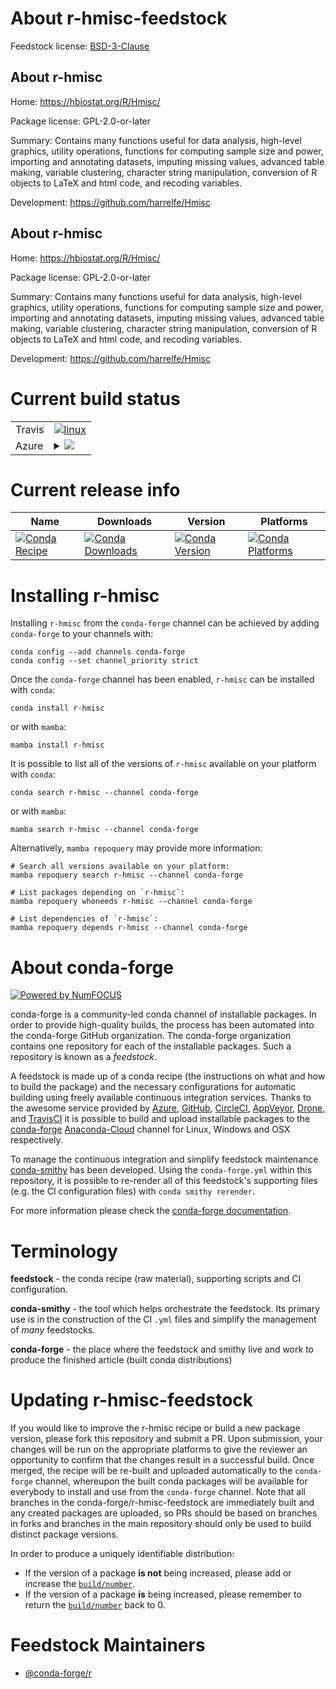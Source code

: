 About r-hmisc-feedstock
=======================

Feedstock license: [BSD-3-Clause](https://github.com/conda-forge/r-hmisc-feedstock/blob/main/LICENSE.txt)


About r-hmisc
-------------

Home: https://hbiostat.org/R/Hmisc/

Package license: GPL-2.0-or-later

Summary: Contains many functions useful for data analysis, high-level graphics, utility operations, functions for computing sample size and power, importing and annotating datasets, imputing missing values, advanced table making, variable clustering, character string manipulation, conversion of R objects to LaTeX and html code, and recoding variables.

Development: https://github.com/harrelfe/Hmisc

About r-hmisc
-------------

Home: https://hbiostat.org/R/Hmisc/

Package license: GPL-2.0-or-later

Summary: Contains many functions useful for data analysis, high-level graphics, utility operations, functions for computing sample size and power, importing and annotating datasets, imputing missing values, advanced table making, variable clustering, character string manipulation, conversion of R objects to LaTeX and html code, and recoding variables.

Development: https://github.com/harrelfe/Hmisc

Current build status
====================


<table><tr>
    <td>Travis</td>
    <td>
      <a href="https://app.travis-ci.com/conda-forge/r-hmisc-feedstock">
        <img alt="linux" src="https://img.shields.io/travis/com/conda-forge/r-hmisc-feedstock/main.svg?label=Linux">
      </a>
    </td>
  </tr>
    
  <tr>
    <td>Azure</td>
    <td>
      <details>
        <summary>
          <a href="https://dev.azure.com/conda-forge/feedstock-builds/_build/latest?definitionId=1237&branchName=main">
            <img src="https://dev.azure.com/conda-forge/feedstock-builds/_apis/build/status/r-hmisc-feedstock?branchName=main">
          </a>
        </summary>
        <table>
          <thead><tr><th>Variant</th><th>Status</th></tr></thead>
          <tbody><tr>
              <td>linux_64_r_base4.2</td>
              <td>
                <a href="https://dev.azure.com/conda-forge/feedstock-builds/_build/latest?definitionId=1237&branchName=main">
                  <img src="https://dev.azure.com/conda-forge/feedstock-builds/_apis/build/status/r-hmisc-feedstock?branchName=main&jobName=linux&configuration=linux%20linux_64_r_base4.2" alt="variant">
                </a>
              </td>
            </tr><tr>
              <td>linux_64_r_base4.3</td>
              <td>
                <a href="https://dev.azure.com/conda-forge/feedstock-builds/_build/latest?definitionId=1237&branchName=main">
                  <img src="https://dev.azure.com/conda-forge/feedstock-builds/_apis/build/status/r-hmisc-feedstock?branchName=main&jobName=linux&configuration=linux%20linux_64_r_base4.3" alt="variant">
                </a>
              </td>
            </tr><tr>
              <td>linux_aarch64_r_base4.2</td>
              <td>
                <a href="https://dev.azure.com/conda-forge/feedstock-builds/_build/latest?definitionId=1237&branchName=main">
                  <img src="https://dev.azure.com/conda-forge/feedstock-builds/_apis/build/status/r-hmisc-feedstock?branchName=main&jobName=linux&configuration=linux%20linux_aarch64_r_base4.2" alt="variant">
                </a>
              </td>
            </tr><tr>
              <td>linux_aarch64_r_base4.3</td>
              <td>
                <a href="https://dev.azure.com/conda-forge/feedstock-builds/_build/latest?definitionId=1237&branchName=main">
                  <img src="https://dev.azure.com/conda-forge/feedstock-builds/_apis/build/status/r-hmisc-feedstock?branchName=main&jobName=linux&configuration=linux%20linux_aarch64_r_base4.3" alt="variant">
                </a>
              </td>
            </tr><tr>
              <td>osx_64_r_base4.2</td>
              <td>
                <a href="https://dev.azure.com/conda-forge/feedstock-builds/_build/latest?definitionId=1237&branchName=main">
                  <img src="https://dev.azure.com/conda-forge/feedstock-builds/_apis/build/status/r-hmisc-feedstock?branchName=main&jobName=osx&configuration=osx%20osx_64_r_base4.2" alt="variant">
                </a>
              </td>
            </tr><tr>
              <td>osx_64_r_base4.3</td>
              <td>
                <a href="https://dev.azure.com/conda-forge/feedstock-builds/_build/latest?definitionId=1237&branchName=main">
                  <img src="https://dev.azure.com/conda-forge/feedstock-builds/_apis/build/status/r-hmisc-feedstock?branchName=main&jobName=osx&configuration=osx%20osx_64_r_base4.3" alt="variant">
                </a>
              </td>
            </tr><tr>
              <td>osx_arm64_r_base4.2</td>
              <td>
                <a href="https://dev.azure.com/conda-forge/feedstock-builds/_build/latest?definitionId=1237&branchName=main">
                  <img src="https://dev.azure.com/conda-forge/feedstock-builds/_apis/build/status/r-hmisc-feedstock?branchName=main&jobName=osx&configuration=osx%20osx_arm64_r_base4.2" alt="variant">
                </a>
              </td>
            </tr><tr>
              <td>osx_arm64_r_base4.3</td>
              <td>
                <a href="https://dev.azure.com/conda-forge/feedstock-builds/_build/latest?definitionId=1237&branchName=main">
                  <img src="https://dev.azure.com/conda-forge/feedstock-builds/_apis/build/status/r-hmisc-feedstock?branchName=main&jobName=osx&configuration=osx%20osx_arm64_r_base4.3" alt="variant">
                </a>
              </td>
            </tr><tr>
              <td>win_64</td>
              <td>
                <a href="https://dev.azure.com/conda-forge/feedstock-builds/_build/latest?definitionId=1237&branchName=main">
                  <img src="https://dev.azure.com/conda-forge/feedstock-builds/_apis/build/status/r-hmisc-feedstock?branchName=main&jobName=win&configuration=win%20win_64_" alt="variant">
                </a>
              </td>
            </tr>
          </tbody>
        </table>
      </details>
    </td>
  </tr>
</table>

Current release info
====================

| Name | Downloads | Version | Platforms |
| --- | --- | --- | --- |
| [![Conda Recipe](https://img.shields.io/badge/recipe-r--hmisc-green.svg)](https://anaconda.org/conda-forge/r-hmisc) | [![Conda Downloads](https://img.shields.io/conda/dn/conda-forge/r-hmisc.svg)](https://anaconda.org/conda-forge/r-hmisc) | [![Conda Version](https://img.shields.io/conda/vn/conda-forge/r-hmisc.svg)](https://anaconda.org/conda-forge/r-hmisc) | [![Conda Platforms](https://img.shields.io/conda/pn/conda-forge/r-hmisc.svg)](https://anaconda.org/conda-forge/r-hmisc) |

Installing r-hmisc
==================

Installing `r-hmisc` from the `conda-forge` channel can be achieved by adding `conda-forge` to your channels with:

```
conda config --add channels conda-forge
conda config --set channel_priority strict
```

Once the `conda-forge` channel has been enabled, `r-hmisc` can be installed with `conda`:

```
conda install r-hmisc
```

or with `mamba`:

```
mamba install r-hmisc
```

It is possible to list all of the versions of `r-hmisc` available on your platform with `conda`:

```
conda search r-hmisc --channel conda-forge
```

or with `mamba`:

```
mamba search r-hmisc --channel conda-forge
```

Alternatively, `mamba repoquery` may provide more information:

```
# Search all versions available on your platform:
mamba repoquery search r-hmisc --channel conda-forge

# List packages depending on `r-hmisc`:
mamba repoquery whoneeds r-hmisc --channel conda-forge

# List dependencies of `r-hmisc`:
mamba repoquery depends r-hmisc --channel conda-forge
```


About conda-forge
=================

[![Powered by
NumFOCUS](https://img.shields.io/badge/powered%20by-NumFOCUS-orange.svg?style=flat&colorA=E1523D&colorB=007D8A)](https://numfocus.org)

conda-forge is a community-led conda channel of installable packages.
In order to provide high-quality builds, the process has been automated into the
conda-forge GitHub organization. The conda-forge organization contains one repository
for each of the installable packages. Such a repository is known as a *feedstock*.

A feedstock is made up of a conda recipe (the instructions on what and how to build
the package) and the necessary configurations for automatic building using freely
available continuous integration services. Thanks to the awesome service provided by
[Azure](https://azure.microsoft.com/en-us/services/devops/), [GitHub](https://github.com/),
[CircleCI](https://circleci.com/), [AppVeyor](https://www.appveyor.com/),
[Drone](https://cloud.drone.io/welcome), and [TravisCI](https://travis-ci.com/)
it is possible to build and upload installable packages to the
[conda-forge](https://anaconda.org/conda-forge) [Anaconda-Cloud](https://anaconda.org/)
channel for Linux, Windows and OSX respectively.

To manage the continuous integration and simplify feedstock maintenance
[conda-smithy](https://github.com/conda-forge/conda-smithy) has been developed.
Using the ``conda-forge.yml`` within this repository, it is possible to re-render all of
this feedstock's supporting files (e.g. the CI configuration files) with ``conda smithy rerender``.

For more information please check the [conda-forge documentation](https://conda-forge.org/docs/).

Terminology
===========

**feedstock** - the conda recipe (raw material), supporting scripts and CI configuration.

**conda-smithy** - the tool which helps orchestrate the feedstock.
                   Its primary use is in the construction of the CI ``.yml`` files
                   and simplify the management of *many* feedstocks.

**conda-forge** - the place where the feedstock and smithy live and work to
                  produce the finished article (built conda distributions)


Updating r-hmisc-feedstock
==========================

If you would like to improve the r-hmisc recipe or build a new
package version, please fork this repository and submit a PR. Upon submission,
your changes will be run on the appropriate platforms to give the reviewer an
opportunity to confirm that the changes result in a successful build. Once
merged, the recipe will be re-built and uploaded automatically to the
`conda-forge` channel, whereupon the built conda packages will be available for
everybody to install and use from the `conda-forge` channel.
Note that all branches in the conda-forge/r-hmisc-feedstock are
immediately built and any created packages are uploaded, so PRs should be based
on branches in forks and branches in the main repository should only be used to
build distinct package versions.

In order to produce a uniquely identifiable distribution:
 * If the version of a package **is not** being increased, please add or increase
   the [``build/number``](https://docs.conda.io/projects/conda-build/en/latest/resources/define-metadata.html#build-number-and-string).
 * If the version of a package **is** being increased, please remember to return
   the [``build/number``](https://docs.conda.io/projects/conda-build/en/latest/resources/define-metadata.html#build-number-and-string)
   back to 0.

Feedstock Maintainers
=====================

* [@conda-forge/r](https://github.com/conda-forge/r/)

